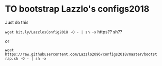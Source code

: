 # TO bootstrap Lazzlo's configs2018

Just do this

```wget bit.ly/LazzlosConfig2018 -O - | sh -x``` https?? sh??

or

```wget https://raw.githubusercontent.com/Lazzlo2096/configs2018/master/bootstrap.sh -O - | sh -x```

